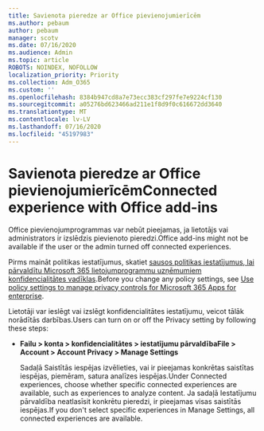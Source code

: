 ```yaml
---
title: Savienota pieredze ar Office pievienojumierīcēm
ms.author: pebaum
author: pebaum
manager: scotv
ms.date: 07/16/2020
ms.audience: Admin
ms.topic: article
ROBOTS: NOINDEX, NOFOLLOW
localization_priority: Priority
ms.collection: Adm_O365
ms.custom: ''
ms.openlocfilehash: 8384b947cd8a7e73ecc383cf297fe7e9224cf130
ms.sourcegitcommit: a05276bd623466ad211e1f8d9f0c616672dd3640
ms.translationtype: MT
ms.contentlocale: lv-LV
ms.lasthandoff: 07/16/2020
ms.locfileid: "45197983"
---
```

# <a name="connected-experience-with-office-add-ins"></a><span data-ttu-id="0aa86-102">Savienota pieredze ar Office pievienojumierīcēm</span><span class="sxs-lookup"><span data-stu-id="0aa86-102">Connected experience with Office add-ins</span></span>

<span data-ttu-id="0aa86-103">Office pievienojumprogrammas var nebūt pieejamas, ja lietotājs vai administrators ir izslēdzis pievienoto pieredzi.</span><span class="sxs-lookup"><span data-stu-id="0aa86-103">Office add-ins might not be available if the user or the admin turned off connected experiences.</span></span>

<span data-ttu-id="0aa86-104">Pirms maināt politikas iestatījumus, skatiet [sausos politikas iestatījumus, lai pārvaldītu Microsoft 365 lietojumprogrammu uzņēmumiem konfidencialitātes vadīklas](https://docs.microsoft.com/deployoffice/privacy/manage-privacy-controls).</span><span class="sxs-lookup"><span data-stu-id="0aa86-104">Before you change any policy settings, see [Use policy settings to manage privacy controls for Microsoft 365 Apps for enterprise](https://docs.microsoft.com/deployoffice/privacy/manage-privacy-controls).</span></span>

<span data-ttu-id="0aa86-105">Lietotāji var ieslēgt vai izslēgt konfidencialitātes iestatījumu, veicot tālāk norādītās darbības.</span><span class="sxs-lookup"><span data-stu-id="0aa86-105">Users can turn on or off the Privacy setting by following these steps:</span></span>

- <span data-ttu-id="0aa86-106">**Failu > konta > konfidencialitātes > iestatījumu pārvaldība**</span><span class="sxs-lookup"><span data-stu-id="0aa86-106">**File > Account > Account Privacy > Manage Settings**</span></span> 

    <span data-ttu-id="0aa86-107">Sadaļā Saistītās iespējas izvēlieties, vai ir pieejamas konkrētas saistītas iespējas, piemēram, satura analīzes iespējas.</span><span class="sxs-lookup"><span data-stu-id="0aa86-107">Under Connected experiences, choose whether specific connected experiences are available, such as experiences to analyze content.</span></span> <span data-ttu-id="0aa86-108">Ja sadaļā Iestatījumu pārvaldība neatlasīsit konkrētu pieredzi, ir pieejamas visas saistītās iespējas.</span><span class="sxs-lookup"><span data-stu-id="0aa86-108">If you don't select specific experiences in Manage Settings, all connected experiences are available.</span></span>
